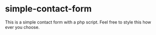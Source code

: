 simple-contact-form
===================

This is a simple contact form with a php script. Feel free to style this how ever you choose.
